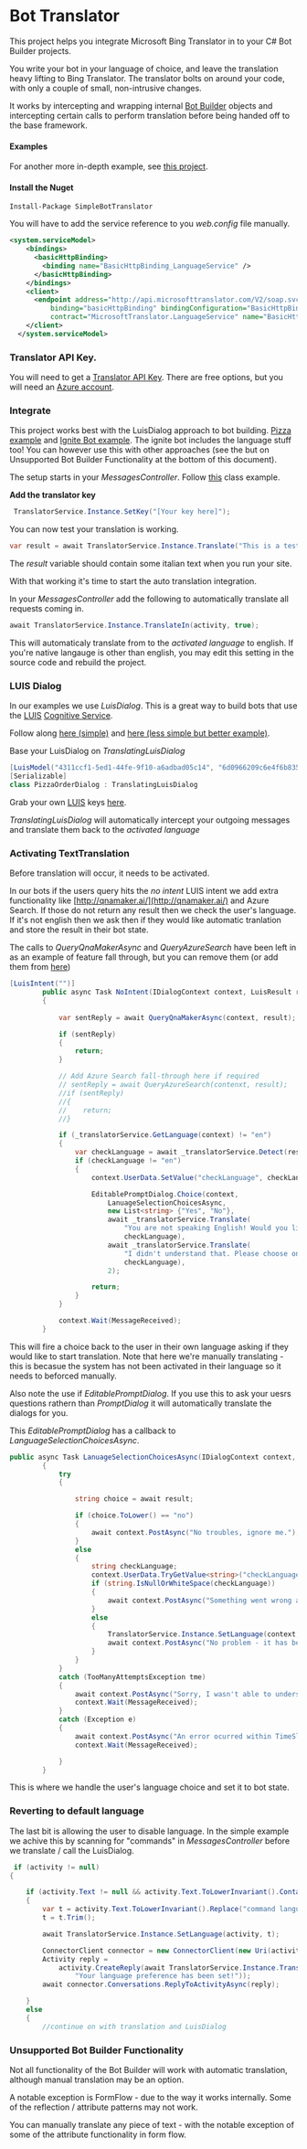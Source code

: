 # Bot Translator

This project helps you integrate Microsoft Bing Translator in to your C# Bot Builder projects. 

You write your bot in your language of choice, and leave the translation heavy lifting to Bing Translator. The translator bolts on around your code, with only a couple of small, non-intrusive changes. 

It works by intercepting and wrapping internal [Bot Builder](https://dev.botframework.com/) objects and intercepting certain calls to perform translation before being handed off to the base framework. 

#### Examples

For another more in-depth example, see [this project](https://github.com/jakkaj/SimpleBot).

#### Install the Nuget 

```
Install-Package SimpleBotTranslator
```

You will have to add the service reference to you *web.config* file manually. 

```xml
<system.serviceModel>
    <bindings>
      <basicHttpBinding>
        <binding name="BasicHttpBinding_LanguageService" />
      </basicHttpBinding>
    </bindings>
    <client>
      <endpoint address="http://api.microsofttranslator.com/V2/soap.svc"
          binding="basicHttpBinding" bindingConfiguration="BasicHttpBinding_LanguageService"
          contract="MicrosoftTranslator.LanguageService" name="BasicHttpBinding_LanguageService" />
    </client>
  </system.serviceModel>
```

### Translator API Key. 

You will need to get a [Translator API Key](https://portal.azure.com/#create/Microsoft.CognitiveServices/apitype/TextTranslation). There are free options, but you will need an [Azure account](https://azure.microsoft.com/en-us/free/).

### Integrate

This project works best with the LuisDialog approach to bot building. [Pizza example](https://github.com/Microsoft/BotBuilder/blob/master/CSharp/Samples/PizzaBot/PizzaOrderDialog.cs) and [Ignite Bot example](https://github.com/MSFTAuDX/SimpleBot/blob/master/SimpleIgniteBot/SimpleIgniteBot/LUIS/LuisModel.cs). The ignite bot includes the language stuff too! You can however use this with other approaches (see the but on Unsupported Bot Builder Functionality at the bottom of this document).

The setup starts in your *MessagesController*. Follow [this](https://github.com/MSFTAuDX/BotTranslator/blob/master/Samples/PizzaBot/Controllers/MessagesController.cs) class example. 

**Add the translator key**

```csharp
 TranslatorService.Instance.SetKey("[Your key here]");
 ```
You can now test your translation is working. 

```csharp
var result = await TranslatorService.Instance.Translate("This is a test", "en", "it");
```

The *result* variable should contain some italian text when you run your site.

With that working it's time to start the auto translation integration. 

In your *MessagesController* add the following to automatically translate all requests coming in.

```csharp
await TranslatorService.Instance.TranslateIn(activity, true); 
```

This will automaticaly translate from to the *activated language* to english. If you're native langauge is other than english, you may edit this setting in the source code and rebuild the project. 

### LUIS Dialog

In our examples we use *LuisDialog*. This is a great way to build bots that use the [LUIS](https://www.luis.ai/) [Cognitive Service](https://www.microsoft.com/cognitive-services/en-us).

Follow along [here (simple)](https://github.com/MSFTAuDX/BotTranslator/blob/master/Samples/PizzaBot/PizzaOrderDialog.cs) and [here (less simple but better example)](https://github.com/MSFTAuDX/SimpleBot/blob/master/SimpleIgniteBot/SimpleIgniteBot/LUIS/LuisModel.cs). 

Base your LuisDialog on *TranslatingLuisDialog*

```csharp
[LuisModel("4311ccf1-5ed1-44fe-9f10-a6adbad05c14", "6d0966209c6e4f6b835ce34492f3e6d9", LuisApiVersion.V2)]
[Serializable]
class PizzaOrderDialog : TranslatingLuisDialog
```

Grab your own [LUIS](http://luis.ai) keys [here](https://portal.azure.com/#create/Microsoft.CognitiveServices/apitype/LUIS/pricingtier/S0).

*TranslatingLuisDialog* will automatically intercept your outgoing messages and translate them back to the *activated language*

### Activating TextTranslation

Before translation will occur, it needs to be activated. 

In our bots if the users query hits the *no intent* LUIS intent we add extra functionality like [http://qnamaker.ai/](http://qnamaker.ai/) and Azure Search. If those do not return any result then we check the user's language. If it's not english then we ask then if they would like automatic tranlation and store the result in their bot state. 

The calls to *QueryQnaMakerAsync* and *QueryAzureSearch* have been left in as an example of feature fall through, but you can remove them (or add them from [here](https://github.com/MSFTAuDX/SimpleBot/blob/master/SimpleIgniteBot/SimpleIgniteBot/LUIS/LuisModel.cs))

```csharp
[LuisIntent("")]
        public async Task NoIntent(IDialogContext context, LuisResult result)
        {
            
            var sentReply = await QueryQnaMakerAsync(context, result);

            if (sentReply)
            {
                return;
            }

            // Add Azure Search fall-through here if required
            // sentReply = await QueryAzureSearch(contenxt, result);
            //if (sentReply)
            //{
            //    return;
            //}

            if (_translatorService.GetLanguage(context) != "en")
            {
                var checkLanguage = await _translatorService.Detect(result.Query);
                if (checkLanguage != "en")
                {
                    context.UserData.SetValue("checkLanguage", checkLanguage);

                    EditablePromptDialog.Choice(context,
                        LanuageSelectionChoicesAsync,
                        new List<string> {"Yes", "No"},
                        await _translatorService.Translate(
                            "You are not speaking English! Would you like me to translate for you?", "en",
                            checkLanguage),
                        await _translatorService.Translate(
                            "I didn't understand that. Please choose one of the options", "en",
                            checkLanguage),
                        2);

                    return;
                }
            }

            context.Wait(MessageReceived);
        }
```

This will fire a choice back to the user in their own language asking if they would like to start translation. Note that here we're manually translating - this is becasue the system has not been activated in their language so it needs to beforced manually. 

Also note the use if *EditablePromptDialog*. If you use this to ask your uesrs questions rathern than *PromptDialog* it will automatically translate the dialogs for you. 

This *EditablePromptDialog* has a callback to *LanguageSelectionChoicesAsync*.

```csharp
public async Task LanuageSelectionChoicesAsync(IDialogContext context, IAwaitable<string> result)
        {
            try
            {

                string choice = await result;

                if (choice.ToLower() == "no")
                {
                    await context.PostAsync("No troubles, ignore me.");
                }
                else
                {
                    string checkLanguage;
                    context.UserData.TryGetValue<string>("checkLanguage", out checkLanguage);
                    if (string.IsNullOrWhiteSpace(checkLanguage))
                    {
                        await context.PostAsync("Something went wrong and I could not detect the language.");
                    }
                    else
                    {
                        TranslatorService.Instance.SetLanguage(context, checkLanguage);
                        await context.PostAsync("No problem - it has been set!");
                    }
                }
            }
            catch (TooManyAttemptsException tme)
            {
                await context.PostAsync("Sorry, I wasn't able to understand your response. Please try asking for session information again.");
                context.Wait(MessageReceived);
            }
            catch (Exception e)
            {
                await context.PostAsync("An error ocurred within TimeSlotChoiceAsync, please try again later.");
                context.Wait(MessageReceived);

            }
        }
```

This is where we handle the user's language choice and set it to bot state. 

### Reverting to default language

The last bit is allowing the user to disable language. In the simple example we achive this by scanning for "commands" in *MessagesController*  before we translate / call the LuisDialog.

```csharp
 if (activity != null)
{

    if (activity.Text != null && activity.Text.ToLowerInvariant().Contains("command language"))
    {
        var t = activity.Text.ToLowerInvariant().Replace("command language", "");
        t = t.Trim();

        await TranslatorService.Instance.SetLanguage(activity, t);

        ConnectorClient connector = new ConnectorClient(new Uri(activity.ServiceUrl));
        Activity reply =
            activity.CreateReply(await TranslatorService.Instance.TranslateBack(activity,
                "Your language preference has been set!"));
        await connector.Conversations.ReplyToActivityAsync(reply);

    }
    else
    {
        //continue on with translation and LuisDialog
```

### Unsupported Bot Builder Functionality

Not all functionality of the Bot Builder will work with automatic translation, although manual translation may be an option. 

A notable exception is FormFlow - due to the way it works internally. Some of the reflection / attribute patterns may not work. 

You can manually translate any piece of text - with the notable exception of some of the attribute functionality in form flow. 